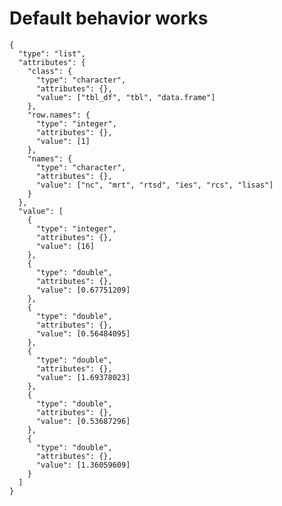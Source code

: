 # Default behavior works

    {
      "type": "list",
      "attributes": {
        "class": {
          "type": "character",
          "attributes": {},
          "value": ["tbl_df", "tbl", "data.frame"]
        },
        "row.names": {
          "type": "integer",
          "attributes": {},
          "value": [1]
        },
        "names": {
          "type": "character",
          "attributes": {},
          "value": ["nc", "mrt", "rtsd", "ies", "rcs", "lisas"]
        }
      },
      "value": [
        {
          "type": "integer",
          "attributes": {},
          "value": [16]
        },
        {
          "type": "double",
          "attributes": {},
          "value": [0.67751209]
        },
        {
          "type": "double",
          "attributes": {},
          "value": [0.56484095]
        },
        {
          "type": "double",
          "attributes": {},
          "value": [1.69378023]
        },
        {
          "type": "double",
          "attributes": {},
          "value": [0.53687296]
        },
        {
          "type": "double",
          "attributes": {},
          "value": [1.36059609]
        }
      ]
    }

